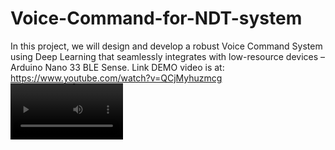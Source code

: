 # Voice-Command-for-NDT-system
In this project, we will design and develop a robust Voice Command System using Deep Learning that seamlessly integrates with low-resource devices – Arduino Nano 33 BLE Sense.
Link DEMO video is at: https://www.youtube.com/watch?v=QCjMyhuzmcg
<video src='https://www.youtube.com/watch?v=QCjMyhuzmcg' width=180/>
